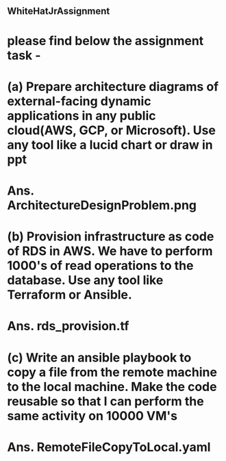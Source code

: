 ## WhiteHatJrAssignment

# please find below the assignment task -

# (a) Prepare architecture diagrams of external-facing dynamic applications in any public cloud(AWS, GCP, or Microsoft). Use any tool like a lucid chart or draw in ppt
# Ans. ArchitectureDesignProblem.png
# (b) Provision infrastructure as code of RDS in AWS. We have to perform 1000's of read operations to the database. Use any tool like Terraform or Ansible.
# Ans. rds_provision.tf
# (c) Write an ansible playbook to copy a file from the remote machine to the local machine. Make the code reusable so that I can perform the same activity on 10000 VM's
# Ans. RemoteFileCopyToLocal.yaml
